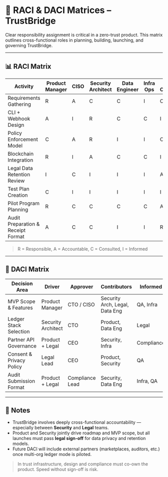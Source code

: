 # 🧠 RACI & DACI Matrices – TrustBridge

Clear responsibility assignment is critical in a zero-trust product. This matrix outlines cross-functional roles in planning, building, launching, and governing TrustBridge.

---

## 📊 RACI Matrix

| Activity | Product Manager | CISO | Security Architect | Data Engineer | Infra Ops | Legal & Compliance | QA |
|----------|------------------|------|---------------------|----------------|------------|----------------------|----|
| Requirements Gathering | R | A | C | C | I | C | I |
| CLI + Webhook Design | A | I | R | C | C | I | I |
| Policy Enforcement Model | C | A | R | I | I | C | I |
| Blockchain Integration | R | I | A | C | C | I | I |
| Legal Data Retention Review | I | C | I | I | I | A | I |
| Test Plan Creation | C | I | I | I | I | I | A |
| Pilot Program Planning | R | C | C | C | C | A | C |
| Audit Preparation & Receipt Format | A | C | C | I | I | R | I |

> R = Responsible, A = Accountable, C = Consulted, I = Informed

---

## 👤 DACI Matrix

| Decision Area | Driver | Approver | Contributors | Informed |
|---------------|--------|----------|--------------|----------|
| MVP Scope & Features | Product Manager | CTO / CISO | Security Arch, Legal, Data Eng | QA, Infra |
| Ledger Stack Selection | Security Architect | CTO | Product, Data Eng | Legal |
| Partner API Governance | Product + Legal | CEO | Security, Infra | Compliance |
| Consent & Privacy Policy | Legal Lead | CEO | Product, Security | QA |
| Audit Submission Format | Product + Legal | Compliance Lead | Security, Data Eng | Infra, QA |

---

## 💬 Notes

- TrustBridge involves deeply cross-functional accountability — especially between **Security** and **Legal** teams.
- Product and Security jointly drive roadmap and MVP scope, but all launches must pass **legal sign-off** for data privacy and retention models.
- Future DACI will include external partners (marketplaces, auditors, etc.) once multi-org ledger mode is piloted.

> In trust infrastructure, design and compliance must co-own the product. Speed without sign-off is risk.
